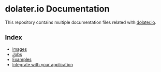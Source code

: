 # dolater.io Documentation

This repository contains multiple documentation files related with [dolater.io](http://dolater.io).

## Index

+ [Images](images.md)
+ [Jobs](jobs.md)
+ [Examples](examples.md)
+ [Integrate with your application](integration.md)
